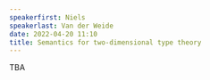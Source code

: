 ```yaml
---
speakerfirst: Niels
speakerlast: Van der Weide
date: 2022-04-20 11:10
title: Semantics for two-dimensional type theory
---
```


TBA